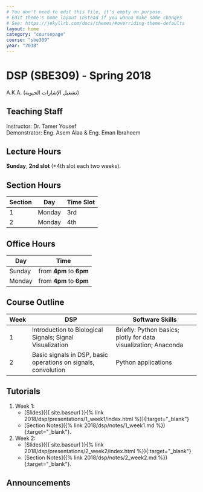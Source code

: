 ```yaml
---
# You don't need to edit this file, it's empty on purpose.
# Edit theme's home layout instead if you wanna make some changes
# See: https://jekyllrb.com/docs/themes/#overriding-theme-defaults
layout: home
category: "coursepage"
course: "sbe309"
year: "2018"
---
```

# DSP \(SBE309\) - Spring 2018

A.K.A. (تشغيل الإشارات الحيوية)

## Teaching Staff

Instructor: Dr. Tamer Yousef  
Demonstrator:  Eng. Asem Alaa & Eng. Eman Ibraheem  

## Lecture Hours

**Sunday**, **2nd slot** (+4th slot each two weeks).

## Section Hours

| Section | Day | Time Slot |
|---------|-----|-----------|
|   1     | Monday | 3rd |
|   2     | Monday | 4th |

## Office Hours

| Day | Time |
|-----|-----------|
| Sunday | from **4pm** to **6pm** |
| Monday | from **4pm** to **6pm** |


## Course Outline

| Week | DSP | Software Skills |
|------|----------------------|-----------|
| 1 | Introduction to Biological Signals; Signal Visualization | Briefly: Python basics; plotly for data visualization; Anaconda |
| 2 | Basic signals in DSP, basic operations on signals, convolution | Python applications |


## Tutorials

1. Week 1:
    * [Slides]({{ site.baseurl }}{% link 2018/dsp/presentations/1_week1/index.html %}){:target="_blank"}
    * [Section Notes]({% link 2018/dsp/notes/1_week1.md %}){:target="_blank"}.
2. Week 2:
    * [Slides]({{ site.baseurl }}{% link 2018/dsp/presentations/2_week2/index.html %}){:target="_blank"}
    * [Section Notes]({% link 2018/dsp/notes/2_week2.md %}){:target="_blank"}.

## Announcements
